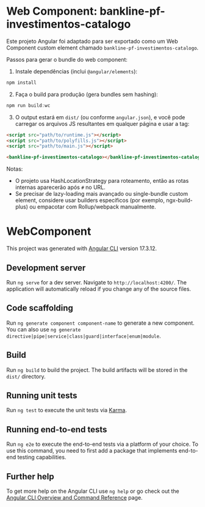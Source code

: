 # Web Component: bankline-pf-investimentos-catalogo

Este projeto Angular foi adaptado para ser exportado como um Web Component custom element chamado `bankline-pf-investimentos-catalogo`.

Passos para gerar o bundle do web component:

1. Instale dependências (inclui `@angular/elements`):

```powershell
npm install
```

2. Faça o build para produção (gera bundles sem hashing):

```powershell
npm run build:wc
```

3. O output estará em `dist/` (ou conforme `angular.json`), e você pode carregar os arquivos JS resultantes em qualquer página e usar a tag:

```html
<script src="path/to/runtime.js"></script>
<script src="path/to/polyfills.js"></script>
<script src="path/to/main.js"></script>

<bankline-pf-investimentos-catalogo></bankline-pf-investimentos-catalogo>
```

Notas:
- O projeto usa HashLocationStrategy para roteamento, então as rotas internas aparecerão após `#` no URL.
- Se precisar de lazy-loading mais avançado ou single-bundle custom element, considere usar builders específicos (por exemplo, ngx-build-plus) ou empacotar com Rollup/webpack manualmente.
# WebComponent

This project was generated with [Angular CLI](https://github.com/angular/angular-cli) version 17.3.12.

## Development server

Run `ng serve` for a dev server. Navigate to `http://localhost:4200/`. The application will automatically reload if you change any of the source files.

## Code scaffolding

Run `ng generate component component-name` to generate a new component. You can also use `ng generate directive|pipe|service|class|guard|interface|enum|module`.

## Build

Run `ng build` to build the project. The build artifacts will be stored in the `dist/` directory.

## Running unit tests

Run `ng test` to execute the unit tests via [Karma](https://karma-runner.github.io).

## Running end-to-end tests

Run `ng e2e` to execute the end-to-end tests via a platform of your choice. To use this command, you need to first add a package that implements end-to-end testing capabilities.

## Further help

To get more help on the Angular CLI use `ng help` or go check out the [Angular CLI Overview and Command Reference](https://angular.io/cli) page.

